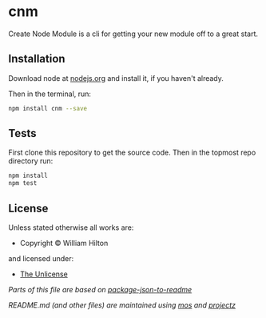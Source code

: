 <!-- TITLE/ -->

<h1>cnm</h1>

<!-- /TITLE -->


<!-- BADGES/ -->



<!-- /BADGES -->


<!-- DESCRIPTION/ -->

Create Node Module is a cli for getting your new module off to a great start.

<!-- /DESCRIPTION -->


## Installation

Download node at [nodejs.org](http://nodejs.org) and install it, if you haven't already.

Then in the terminal, run:

```sh
npm install cnm --save
```

## Tests

First clone this repository to get the source code. Then in the topmost repo
directory run:

```sh
npm install
npm test
```

<!-- LICENSE/ -->

<h2>License</h2>

Unless stated otherwise all works are:

<ul><li>Copyright &copy; William Hilton</li></ul>

and licensed under:

<ul><li><a href="http://spdx.org/licenses/Unlicense.html">The Unlicense</a></li></ul>

<!-- /LICENSE -->


_Parts of this file are based on [package-json-to-readme](https://github.com/zeke/package-json-to-readme)_

_README.md (and other files) are maintained using [mos](https://github.com/mosjs/mos) and [projectz](https://github.com/bevry/projectz)_
